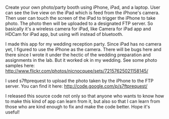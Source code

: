 Create your own photo/party booth using iPhone, iPad, and a laptop. User can see the live view on the iPad which is feed from the iPhone's camera. Then user can touch the screen of the iPad to trigger the iPhone to take photo. The photo then will be uploaded to a designated FTP server. So basically it's a wireless camera for iPad, like Camera for iPad app and HDCam for iPad app, but using wifi instead of bluetooth.

I made this app for my wedding reception party. Since iPad has no camera yet, I figured to use the iPhone as the camera. There will be bugs here and there since I wrote it under the hectic of the wedding preparation and assignments in the lab. But it worked ok in my wedding. See some photo samples here: http://www.flickr.com/photos/nicnocquee/sets/72157625021158145/

I used s7ftprequest to upload the photo taken by the iPhone to the FTP server. You can find it here: http://code.google.com/p/s7ftprequest/

I released this source code not only so that anyone who wants to know how to make this kind of app can learn from it, but also so that I can learn from those who are kind enough to fix and make the code better. Hope it's useful!
